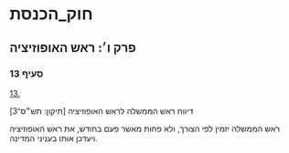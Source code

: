 # חוק_הכנסת

## פרק ו׳: ראש האופוזיציה

### סעיף 13

[13.](https://he.wikisource.org/wiki/%D7%97%D7%95%D7%A7_%D7%94%D7%9B%D7%A0%D7%A1%D7%AA#%D7%A1%D7%A2%D7%99%D7%A3_13)

דיווח ראש הממשלה לראש האופוזיציה [תיקון: תש״ס־3]

ראש הממשלה יזמין לפי הצורך, ולא פחות מאשר פעם בחודש, את ראש האופוזיציה ויעדכן אותו בעניני המדינה.